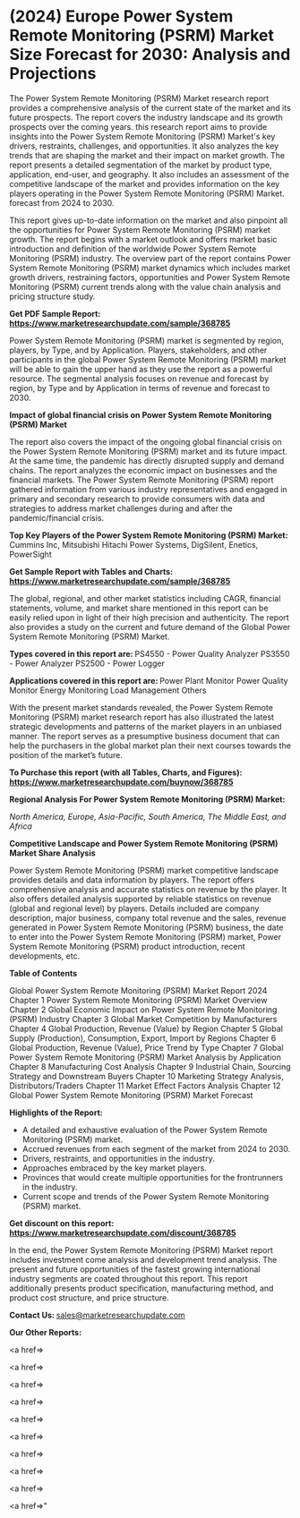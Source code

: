 # (2024) Europe Power System Remote Monitoring (PSRM) Market Size Forecast for 2030: Analysis and Projections

The Power System Remote Monitoring (PSRM) Market research report provides a comprehensive analysis of the current state of the market and its future prospects. The report covers the industry landscape and its growth prospects over the coming years. this research report aims to provide insights into the Power System Remote Monitoring (PSRM) Market's key drivers, restraints, challenges, and opportunities. It also analyzes the key trends that are shaping the market and their impact on market growth. The report presents a detailed segmentation of the market by product type, application, end-user, and geography. It also includes an assessment of the competitive landscape of the market and provides information on the key players operating in the Power System Remote Monitoring (PSRM) Market. forecast from 2024 to 2030.

This report gives up-to-date information on the market and also pinpoint all the opportunities for Power System Remote Monitoring (PSRM) market growth. The report begins with a market outlook and offers market basic introduction and definition of the worldwide Power System Remote Monitoring (PSRM) industry. The overview part of the report contains Power System Remote Monitoring (PSRM) market dynamics which includes market growth drivers, restraining factors, opportunities and Power System Remote Monitoring (PSRM) current trends along with the value chain analysis and pricing structure study.

<strong><b>Get PDF Sample Report: <a href=https://www.marketresearchupdate.com/sample/368785>https://www.marketresearchupdate.com/sample/368785</a></b></strong>

Power System Remote Monitoring (PSRM) market is segmented by region, players, by Type, and by Application. Players, stakeholders, and other participants in the global Power System Remote Monitoring (PSRM) market will be able to gain the upper hand as they use the report as a powerful resource. The segmental analysis focuses on revenue and forecast by region, by Type and by Application in terms of revenue and forecast to 2030.

<strong><b>Impact of global financial crisis on Power System Remote Monitoring (PSRM) Market</b></strong>

The report also covers the impact of the ongoing global financial crisis on the Power System Remote Monitoring (PSRM) market and its future impact. At the same time, the pandemic has directly disrupted supply and demand chains. The report analyzes the economic impact on businesses and the financial markets. The Power System Remote Monitoring (PSRM) report gathered information from various industry representatives and engaged in primary and secondary research to provide consumers with data and strategies to address market challenges during and after the pandemic/financial crisis.

<strong><b>Top Key Players of the Power System Remote Monitoring (PSRM) Market:
</b></strong>Cummins Inc, Mitsubishi Hitachi Power Systems, DigSilent, Enetics, PowerSight<strong><b>
</b></strong>

<strong><b>Get Sample Report with Tables and Charts: <a href=https://www.marketresearchupdate.com/sample/368785>https://www.marketresearchupdate.com/sample/368785</a></b></strong>

The global, regional, and other market statistics including CAGR, financial statements, volume, and market share mentioned in this report can be easily relied upon in light of their high precision and authenticity. The report also provides a study on the current and future demand of the Global Power System Remote Monitoring (PSRM) Market.

<strong><b>Types covered in this report are:
</b></strong>PS4550 - Power Quality Analyzer
PS3550 - Power Analyzer
PS2500 - Power Logger<strong><b>
</b></strong>

<strong><b>Applications covered in this report are:
</b></strong>Power Plant Monitor
Power Quality Monitor
Energy Monitoring
Load Management
Others<strong><b>
</b></strong>

With the present market standards revealed, the Power System Remote Monitoring (PSRM) market research report has also illustrated the latest strategic developments and patterns of the market players in an unbiased manner. The report serves as a presumptive business document that can help the purchasers in the global market plan their next courses towards the position of the market’s future.

<strong><b>To Purchase this report (with all Tables, Charts, and Figures): <a href=https://www.marketresearchupdate.com/buynow/368785>https://www.marketresearchupdate.com/buynow/368785</a></b></strong>

<strong><b>Regional Analysis For Power System Remote Monitoring (PSRM) Market:</b></strong>

<em><i>North America, Europe, Asia-Pacific, South America, The Middle East, and Africa</i></em>

<strong><b>Competitive Landscape and Power System Remote Monitoring (PSRM) Market Share Analysis</b></strong>

Power System Remote Monitoring (PSRM) market competitive landscape provides details and data information by players. The report offers comprehensive analysis and accurate statistics on revenue by the player. It also offers detailed analysis supported by reliable statistics on revenue (global and regional level) by players. Details included are company description, major business, company total revenue and the sales, revenue generated in Power System Remote Monitoring (PSRM) business, the date to enter into the Power System Remote Monitoring (PSRM) market, Power System Remote Monitoring (PSRM) product introduction, recent developments, etc.

<strong><b>Table of Contents</b></strong>

Global Power System Remote Monitoring (PSRM) Market Report 2024
Chapter 1 Power System Remote Monitoring (PSRM) Market Overview
Chapter 2 Global Economic Impact on Power System Remote Monitoring (PSRM) Industry
Chapter 3 Global Market Competition by Manufacturers
Chapter 4 Global Production, Revenue (Value) by Region
Chapter 5 Global Supply (Production), Consumption, Export, Import by Regions
Chapter 6 Global Production, Revenue (Value), Price Trend by Type
Chapter 7 Global Power System Remote Monitoring (PSRM) Market Analysis by Application
Chapter 8 Manufacturing Cost Analysis
Chapter 9 Industrial Chain, Sourcing Strategy and Downstream Buyers
Chapter 10 Marketing Strategy Analysis, Distributors/Traders
Chapter 11 Market Effect Factors Analysis
Chapter 12 Global Power System Remote Monitoring (PSRM) Market Forecast

<strong><b>Highlights of the Report:</b></strong>

- A detailed and exhaustive evaluation of the Power System Remote Monitoring (PSRM) market.
- Accrued revenues from each segment of the market from 2024 to 2030.
- Drivers, restraints, and opportunities in the industry.
- Approaches embraced by the key market players.
- Provinces that would create multiple opportunities for the frontrunners in the industry.
- Current scope and trends of the Power System Remote Monitoring (PSRM) market.

<strong><b>Get discount on this report: <a href=https://www.marketresearchupdate.com/discount/368785>https://www.marketresearchupdate.com/discount/368785</a></b></strong>

In the end, the Power System Remote Monitoring (PSRM) Market report includes investment come analysis and development trend analysis. The present and future opportunities of the fastest growing international industry segments are coated throughout this report. This report additionally presents product specification, manufacturing method, and product cost structure, and price structure.

<strong><b>Contact Us:
</b></strong>sales@marketresearchupdate.com

<strong>Our Other Reports:</strong>

<a href=></a>

<a href=></a>

<a href=></a>

<a href=></a>

<a href=></a>

<a href=></a>

<a href=></a>

<a href=></a>

<a href=></a>

<a href=></a>"
